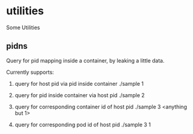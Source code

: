 # utilities
Some Utilities

## pidns
Query for pid mapping inside a container, by leaking a little data.

Currently supports:
1. query for host pid via pid inside container
	./sample 1 <PID>

2. query for pid inside container via host pid
	./sample 2 <PID>

3. query for corresponding container id of host pid
	./sample 3 <PID> <anything but 1>

4. query for corresponding pod id of host pid
	./sample 3 <PID> 1
